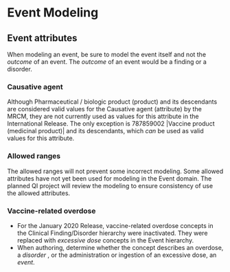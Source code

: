 # Event Modeling

## Event attributes

When modeling an event, be sure to model the event itself and not the _outcome_ of an event. The _outcome_ of an event would be a finding or a disorder.

### Causative agent

Although Pharmaceutical / biologic product (product) and its descendants are considered valid values for the Causative agent (attribute) by the MRCM, they are not currently used as values for this attribute in the International Release. The only exception is 787859002 |Vaccine product (medicinal product)| and its descendants, which _can_ be used as valid values for this attribute.

### Allowed ranges

The allowed ranges will not prevent some incorrect modeling. Some allowed attributes have not yet been used for modeling in the Event domain. The planned QI project will review the modeling to ensure consistency of use the allowed attributes.

### Vaccine-related overdose

* For the January 2020 Release, vaccine-related overdose concepts in the Clinical Finding/Disorder hierarchy were inactivated. They were replaced with _excessive dose_ concepts in the Event hierarchy.
* When authoring, determine whether the concept describes an overdose, a _disorder_ , or the administration or ingestion of an excessive dose, an _event_.
